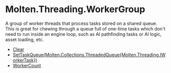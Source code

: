﻿  
# Molten.Threading.WorkerGroup
A group of worker threads that process tasks stored on a shared queue. This is great for chewing through a queue full of one-time tasks which don't need to run
            inside an engine loop, such as AI pathfinding tasks or AI logic, asset loading, etc.
  
*  [Clear](docs/Molten.Engine/Molten/Threading/WorkerGroup/Clear.md)  
*  [SetTaskQueue(Molten.Collections.ThreadedQueue{Molten.Threading.IWorkerTask})](docs/Molten.Engine/Molten/Threading/WorkerGroup/SetTaskQueue.md)  
*  [WorkerCount](docs/Molten.Engine/Molten/Threading/WorkerGroup/WorkerCount.md)